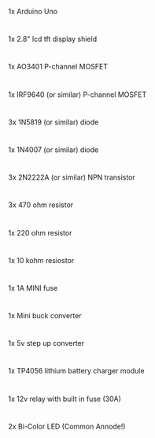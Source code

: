 1x Arduino Uno
#
1x 2.8" lcd tft display shield
#
1x AO3401 P-channel MOSFET
#
1x IRF9640 (or similar) P-channel MOSFET
#
3x 1N5819 (or similar) diode
#
1x 1N4007 (or similar) diode
#
3x 2N2222A (or similar) NPN transistor
#
3x 470 ohm resistor
#
1x 220 ohm resistor
#
1x 10 kohm resiostor
#
1x 1A MINI fuse
#
1x Mini buck converter
#
1x 5v step up converter
#
1x TP4056 lithium battery charger module
#
1x 12v relay with built in fuse (30A)
#
2x Bi-Color LED (Common Annode!)
